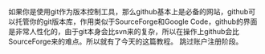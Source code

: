 如果你是使用git作为版本控制工具，那么github基本上是必备的网站，github可以托管你的git版本库，作用类似于SourceForge和Google Code，github的界面是非常人性化的，由于git本身会比svn来的复杂，所以在操作上github会比SourceForge来的难点。所以就有了今天的这篇教程。
跳过账户注册阶段。